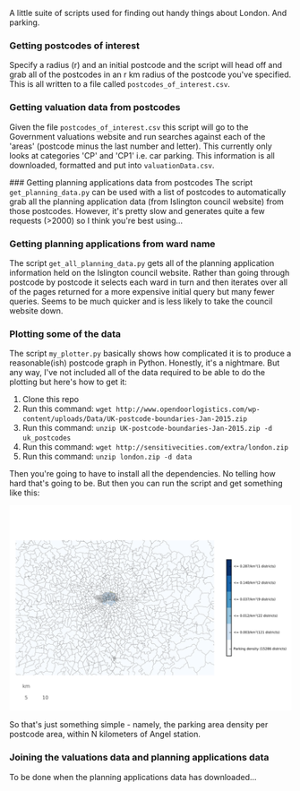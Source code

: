 A little suite of scripts used for finding out handy things about London. And parking.

### Getting postcodes of interest
Specify a radius (r) and an initial postcode and the script will head off and grab all of the postcodes in an r km radius of the postcode you've specified. This is all written to a file called `postcodes_of_interest.csv`. 

### Getting valuation data from postcodes
Given the file `postcodes_of_interest.csv` this script will go to the Government valuations website and run searches against each of the 'areas' (postcode minus the last number and letter). This currently only looks at categories 'CP' and 'CP1' i.e. car parking. This information is all downloaded, formatted and put into `valuationData.csv`.

### Getting planning applications data from postcodes
The script `get_planning_data.py` can be used with a list of postcodes to automatically grab all the planning application data (from Islington council website) from those postcodes. However, it's pretty slow and generates quite a few requests (>2000) so I think you're best using...

### Getting planning applications from ward name
The script `get_all_planning_data.py` gets all of the planning application information held on the Islington council website. Rather than going through postcode by postcode it selects each ward in turn and then iterates over all of the pages returned for a more expensive initial query but many fewer queries. Seems to be much quicker and is less likely to take the council website down.

### Plotting some of the data
The script `my_plotter.py` basically shows how complicated it is to produce a reasonable(ish) postcode graph in Python. Honestly, it's a nightmare. But any way, I've not included all of the data required to be able to do the plotting but here's how to get it:
1. Clone this repo
2. Run this command: `wget http://www.opendoorlogistics.com/wp-content/uploads/Data/UK-postcode-boundaries-Jan-2015.zip`
3. Run this command: `unzip UK-postcode-boundaries-Jan-2015.zip -d uk_postcodes`
4. Run this command: `wget http://sensitivecities.com/extra/london.zip`
5. Run this command: `unzip london.zip -d data`

Then you're going to have to install all the dependencies. No telling how hard that's going to be. But then you can run the script and get something like this:

![Parking Density](london_parking.png)

So that's just something simple - namely, the parking area density per postcode area, within N kilometers of Angel station.

### Joining the valuations data and planning applications data
To be done when the planning applications data has downloaded...
